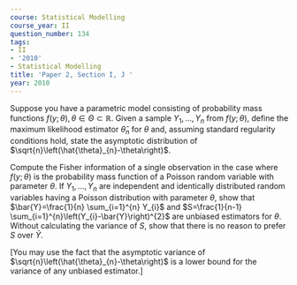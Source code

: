 ```yaml
---
course: Statistical Modelling
course_year: II
question_number: 134
tags:
- II
- '2010'
- Statistical Modelling
title: 'Paper 2, Section I, J '
year: 2010
---
```




Suppose you have a parametric model consisting of probability mass functions $f(y ; \theta), \theta \in \Theta \subset \mathbb{R}$. Given a sample $Y_{1}, \ldots, Y_{n}$ from $f(y ; \theta)$, define the maximum likelihood estimator $\hat{\theta}_{n}$ for $\theta$ and, assuming standard regularity conditions hold, state the asymptotic distribution of $\sqrt{n}\left(\hat{\theta}_{n}-\theta\right)$.

Compute the Fisher information of a single observation in the case where $f(y ; \theta)$ is the probability mass function of a Poisson random variable with parameter $\theta$. If $Y_{1}, \ldots, Y_{n}$ are independent and identically distributed random variables having a Poisson distribution with parameter $\theta$, show that $\bar{Y}=\frac{1}{n} \sum_{i=1}^{n} Y_{i}$ and $S=\frac{1}{n-1} \sum_{i=1}^{n}\left(Y_{i}-\bar{Y}\right)^{2}$ are unbiased estimators for $\theta$. Without calculating the variance of $S$, show that there is no reason to prefer $S$ over $\bar{Y}$.

[You may use the fact that the asymptotic variance of $\sqrt{n}\left(\hat{\theta}_{n}-\theta\right)$ is a lower bound for the variance of any unbiased estimator.]